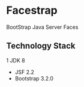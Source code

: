 Facestrap
===================
BootStrap Java Server Faces

Technology Stack
----
 1 JDK 8
 - JSF 2.2
 - Bootstrap 3.2.0
